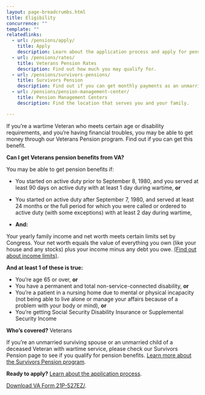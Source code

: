 ```yaml
---
layout: page-breadcrumbs.html
title: Eligibility
concurrence: ""
template: ""
relatedlinks:
  - url: /pensions/apply/
    title: Apply
    description: Learn about the application process and apply for pension benefits.
  - url: /pensions/rates/
    title: Veterans Pension Rates
    description: Find out how much you may qualify for.
  - url: /pensions/survivors-pensions/
    title: Survivors Pension
    description: Find out if you can get monthly payments as an unmarried surviving spouse or unmarried child of a deceased Veteran with wartime service
  - url: /pensions/pension-management-center/
    title: Pension Management Centers
    description: Find the location that serves you and your family. 

---
```


<div class="va-introtext">

If you’re a wartime Veteran who meets certain age or disability requirements, and you’re having financial troubles, you may be able to get money through our Veterans Pension program. Find out if you can get this benefit. 

</div>

<div class="feature" markdown=“1”>

<strong>Can I get Veterans pension benefits from VA?</strong>

You may be able to get pension benefits if:

- You started on active duty prior to September 8, 1980, and you served at least 90 days on active duty with at least 1 day during wartime, <strong>or</strong>
- You started on active duty after September 7, 1980, and served at least 24 months or the full period for which you were called or ordered to active duty (with some exceptions) with at least 2 day during wartime,

- <strong>And:</strong>

Your yearly family income and net worth meets certain limits set by Congress. Your net worth equals the value of everything you own (like your house and any stocks) plus your income minus any debt you owe. [(Find out about income limits)](/pensions/rates/).

<strong>And at least 1 of these is true:</strong>

- You’re age 65 or over, <strong>or</strong>
- You have a permanent and total non-service-connected disability, <strong>or</strong>
- You’re a patient in a nursing home due to mental or physical incapacity (not being able to live alone or manage your affairs because of a problem with your body or mind), <strong>or</strong>
- You’re getting Social Security Disability Insurance or Supplemental Security Income

<strong>Who’s covered?</strong>
Veterans

If you’re an unmarried surviving spouse or an unmarried child of a deceased Veteran with wartime service, please check our Survivors Pension page to see if you qualify for pension benefits. [Learn more about the Survivors Pension program](/pensions/survivors-pensions/).

</div>

**Ready to apply?** 
[Learn about the application process](pensions/apply/). 

<a class=“usa-button-primary” href=“(http://www.vba.va.gov/pubs/forms/VBA-21P-527EZ-ARE.pdf)>Download VA Form 21P-527EZ/<a>. 


